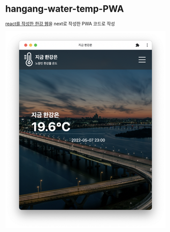 # hangang-water-temp-PWA

<a href="https://github.com/baejoonsoo/hangang-water-temp">react를 작성한 한강 웹</a>을 next로 작성한 PWA 코드로 작성

<img src="./public/previewImg.png" alt="d">
